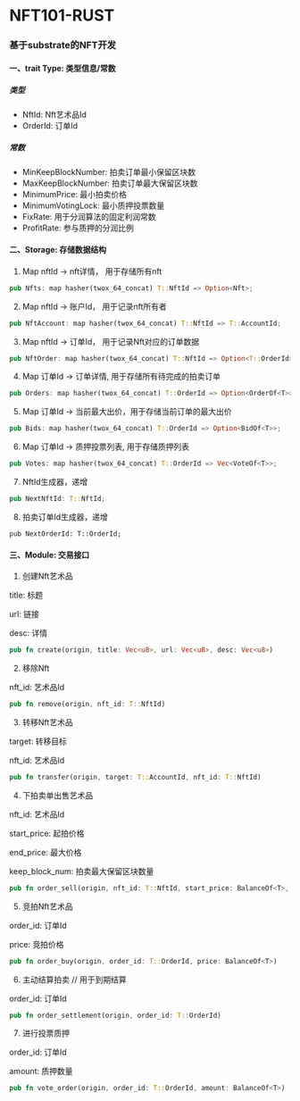 # NFT101-RUST

### 基于substrate的NFT开发

#### 一、trait Type: 类型信息/常数

##### 类型

- NftId: Nft艺术品Id
- OrderId: 订单Id

##### 常数

- MinKeepBlockNumber: 拍卖订单最小保留区块数
- MaxKeepBlockNumber: 拍卖订单最大保留区块数
- MinimumPrice: 最小拍卖价格
- MinimumVotingLock: 最小质押投票数量
- FixRate: 用于分润算法的固定利润常数
- ProfitRate: 参与质押的分润比例



#### 二、Storage: 存储数据结构

1. Map nftId -> nft详情， 用于存储所有nft

```rust
pub Nfts: map hasher(twox_64_concat) T::NftId => Option<Nft>;
```

2. Map nftId -> 账户Id， 用于记录nft所有者

```rust
pub NftAccount: map hasher(twox_64_concat) T::NftId => T::AccountId;
```

3. Map nftId -> 订单Id， 用于记录Nft对应的订单数据

```rust
pub NftOrder: map hasher(twox_64_concat) T::NftId => Option<T::OrderId>;
```

4. Map  订单Id -> 订单详情, 用于存储所有待完成的拍卖订单

```rust
pub Orders: map hasher(twox_64_concat) T::OrderId => Option<OrderOf<T>>;
```

5. Map 订单Id -> 当前最大出价，用于存储当前订单的最大出价

```rust
pub Bids: map hasher(twox_64_concat) T::OrderId => Option<BidOf<T>>;
```

6. Map 订单Id -> 质押投票列表, 用于存储质押列表

```rust
pub Votes: map hasher(twox_64_concat) T::OrderId => Vec<VoteOf<T>>;
```

7. NftId生成器，递增

```rust
pub NextNftId: T::NftId;
```

8. 拍卖订单Id生成器，递增

```
pub NextOrderId: T::OrderId;
```



#### 三、Module: 交易接口

1. 创建Nft艺术品

title: 标题

url: 链接

desc: 详情

```rust
pub fn create(origin, title: Vec<u8>, url: Vec<u8>, desc: Vec<u8>)
```

2. 移除Nft

nft_id: 艺术品Id

```rust
pub fn remove(origin, nft_id: T::NftId)
```

3. 转移Nft艺术品

target: 转移目标

nft_id: 艺术品Id

```rust
pub fn transfer(origin, target: T::AccountId, nft_id: T::NftId)
```

4. 下拍卖单出售艺术品

nft_id: 艺术品Id

start_price: 起拍价格

end_price: 最大价格

keep_block_num: 拍卖最大保留区块数量

```rust
pub fn order_sell(origin, nft_id: T::NftId, start_price: BalanceOf<T>, end_price: BalanceOf<T>, keep_block_num: T::BlockNumber)
```

5. 竞拍Nft艺术品

order_id: 订单Id

price: 竞拍价格

```rust
pub fn order_buy(origin, order_id: T::OrderId, price: BalanceOf<T>)
```

6. 主动结算拍卖 // 用于到期结算

order_id: 订单Id

```rust
pub fn order_settlement(origin, order_id: T::OrderId)
```

7. 进行投票质押

order_id: 订单Id

amount: 质押数量

```rust
pub fn vote_order(origin, order_id: T::OrderId, amount: BalanceOf<T>)
```























